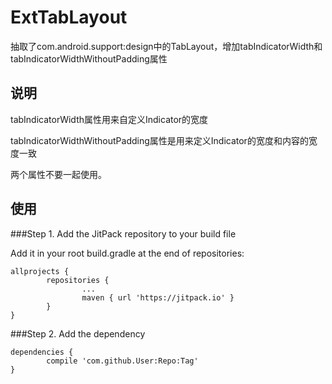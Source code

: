 # ExtTabLayout
抽取了com.android.support:design中的TabLayout，增加tabIndicatorWidth和tabIndicatorWidthWithoutPadding属性

## 说明
tabIndicatorWidth属性用来自定义Indicator的宽度

tabIndicatorWidthWithoutPadding属性是用来定义Indicator的宽度和内容的宽度一致

两个属性不要一起使用。

## 使用
###Step 1. Add the JitPack repository to your build file

Add it in your root build.gradle at the end of repositories:

	allprojects {
		    repositories {
			        ...
			        maven { url 'https://jitpack.io' }
		    }
	}
	
###Step 2. Add the dependency

	dependencies {
		    compile 'com.github.User:Repo:Tag'
	}